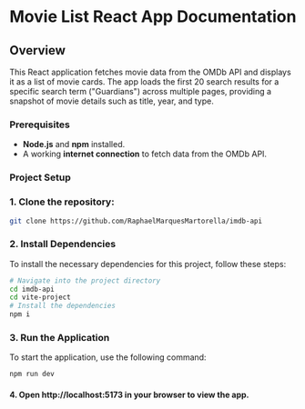 # Movie List React App Documentation

## Overview

This React application fetches movie data from the OMDb API and displays it as a list of movie cards. The app loads the first 20 search results for a specific search term ("Guardians") across multiple pages, providing a snapshot of movie details such as title, year, and type.

### Prerequisites

- **Node.js** and **npm** installed.
- A working **internet connection** to fetch data from the OMDb API.

### Project Setup

### 1. **Clone the repository**:
   ```bash
   git clone https://github.com/RaphaelMarquesMartorella/imdb-api
```
   
### 2. Install Dependencies

To install the necessary dependencies for this project, follow these steps:
   ```bash
   # Navigate into the project directory
   cd imdb-api
   cd vite-project
   # Install the dependencies
   npm i
```

### 3. Run the Application

To start the application, use the following command:
   ```bash
   npm run dev
```

#### 4. Open http://localhost:5173 in your browser to view the app.
